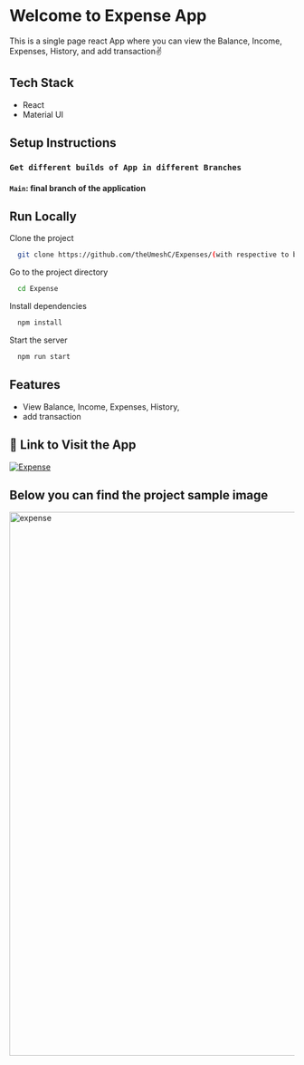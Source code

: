 # Welcome to Expense App

This is a single page react App where you can view the Balance, Income, Expenses, History, and add transaction✌

## Tech Stack
- React
- Material UI 

## Setup Instructions

### `Get different builds of App in different Branches`

#### `Main`: final branch of the application  

## Run Locally

Clone the project

```bash
  git clone https://github.com/theUmeshC/Expenses/(with respective to branches).

```

Go to the project directory

```bash
  cd Expense
```

Install dependencies

```bash
  npm install
```

Start the server

```bash
  npm run start
```

## Features

- View Balance, Income, Expenses, History,
- add transaction

## 🔗 Link to Visit the App 

[![Expense](https://img.shields.io/badge/Expense-000?style=for-the-badge&logo=ko-fi&logoColor=blue)](https://p-expense-4d017.web.app/)

## Below you can find the project sample image

<img width="960" alt="expense" src="https://user-images.githubusercontent.com/108338019/210944146-8f3e15c7-5f1e-4a9d-8f58-97289dd8e4b7.png">
